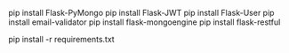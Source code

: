 pip install Flask-PyMongo
pip install Flask-JWT
pip install Flask-User
pip install email-validator
pip install flask-mongoengine
pip install flask-restful


pip install -r requirements.txt